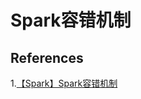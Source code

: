 # Spark容错机制

## References

1.[【Spark】Spark容错机制](http://blog.jasonding.top/2015/07/14/Spark/%E3%80%90Spark%E3%80%91Spark%E5%AE%B9%E9%94%99%E6%9C%BA%E5%88%B6/)